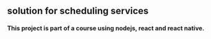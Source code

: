 ## solution for scheduling services
#### This project is part of a course using nodejs, react and react native.
